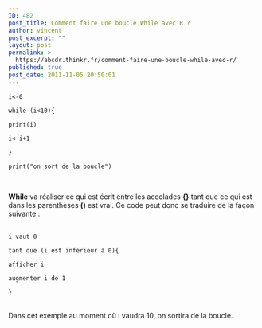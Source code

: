 ```yaml
---
ID: 482
post_title: Comment faire une boucle While avec R ?
author: vincent
post_excerpt: ""
layout: post
permalink: >
  https://abcdr.thinkr.fr/comment-faire-une-boucle-while-avec-r/
published: true
post_date: 2011-11-05 20:50:01
---
```

<pre><code>i&lt;-0<br />
while (i&lt;10){ <br />
print(i)<br />
i&lt;-i+1  <br />
} <br />
print("on sort de la boucle")</code></pre> <br />
<strong>While</strong> va réaliser ce qui est écrit entre les accolades <strong>{}</strong> tant que ce qui est dans les parenthèses <strong>()</strong> est vrai.
Ce code peut donc se traduire de la façon suivante : <br /><br />
<pre><code>i vaut 0 <br />
tant que (i est inférieur à 0){ <br />
afficher i <br />
augmenter i de 1<br />
}</code></pre>
<br />
Dans cet exemple au moment où i vaudra 10, on sortira de la boucle.
